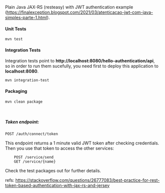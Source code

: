 Plain Java JAX-RS (resteasy) with JWT authentication example (https://finalexception.blogspot.com/2021/03/atenticacao-jwt-com-java-simples-parte-1.html).

#### Unit Tests
    mvn test
    
#### Integration Tests
Integration tests point to **http://localhost:8080/hello-authentication/api**, so in order to run them sucefully, you need first to deploy this application to **localhost:8080**.

    mvn integration-test    

#### Packaging
    mvn clean package
    
<br/>

##### Token endpoint:

    POST /auth/connect/token
 
 This endpoint returns a 1 minute valid JWT token after checking credentials. Then you use that token to access the other services:
        
        POST /service/send
        GET /service/{name}
                 
  Check the test packages out for further details.       
  
  refs: https://stackoverflow.com/questions/26777083/best-practice-for-rest-token-based-authentication-with-jax-rs-and-jersey